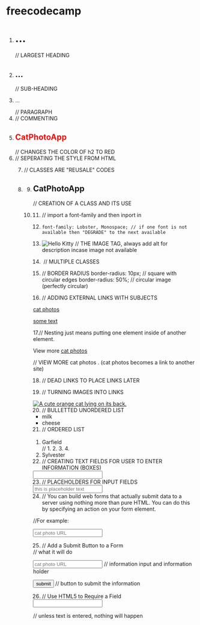 # freecodecamp
1. <h1> ... </h1> // LARGEST HEADING

2. <h2> ... </h2> // SUB-HEADING

3. <p>  ... </p>  // PARAGRAPH

4. <!--      -->  // COMMENTING

5. <h2 style="color:red">CatPhotoApp</h2> // CHANGES THE COLOR OF h2 TO RED

6. <style>  
  h2{
    color : blue;
  }       
</style>       // SEPERATING THE STYLE FROM HTML

7. // CLASSES ARE "REUSALE" CODES 

8. <style>
  .red-text
  {
    color:red;
  }
</style>

9. <h2 class="red-text">CatPhotoApp</h2>   // CREATION OF A CLASS AND ITS USE

10. <style>
  p
  {
  font-size: 16px   // change the font size of paragraph
  font-family: Monospace // specify the font family
  }
 </style>
 
11. <link href="https://fonts.googleapis.com/css?family=Lobster" rel="stylesheet" type="text/css"> // import a font-family and then inport in <style> ... </style>

12.     font-family: Lobster, Monospace; // if one font is not available then "DEGRADE" to the next available

13. <img src= "https://bit.ly/fcc-relaxing-cat" 
     alt= "Hello Kitty"> // THE IMAGE TAG, always add alt for description incase image not available
     
14. <img class="class1 class2"> // MULTIPLE CLASSES

15. // BORDER RADIUS 
    border-radius: 10px;  // square with circular edges
    border-radius: 50%;   // circular image (perfectly circular)
    
16. // ADDING EXTERNAL LINKS WITH SUBJECTS
<p> <a href="http://freecatphotoapp.com">cat photos </a> </p>
<a href=""> some text </a>

17.// Nesting just means putting one element inside of another element.
<p>View more
<a href="http://www.freecatphotoapp.com">cat photos</a>
</p>

// VIEW MORE cat photos .  (cat photos becomes a link to another site)
 
 18. // DEAD LINKS TO PLACE LINKS LATER
 <a href = "#"> </a>
 
 19. // TURNING IMAGES INTO LINKS
 <a href="#">
  <img class="smaller-image thick-green-border" src="https://bit.ly/fcc-relaxing-cat" alt="A cute orange cat lying on its back. ">
  </a>
  
 20. // BULLETTED UNORDERED LIST
 <ul>
  <li>milk</li>
  <li>cheese</li>
</ul>

21. // ORDERED LIST
<ol>
  <li>Garfield</li> // 1.    2.     3.     4. 
  <li>Sylvester</li>
</ol>
 
22. // CREATING TEXT FIELDS FOR USER TO ENTER INFORMATION (BOXES)
 <input type="text">

23. // PLACEHOLDERS FOR INPUT FIELDS
<input type="text" placeholder="this is placeholder text">

24. // You can build web forms that actually submit data to a server using nothing more than pure HTML. You can do this by specifying an action on your form element.

//For example:

<form action="/url-where-you-want-to-submit-form-data"></form>

<form action="/submit-cat-photo">
  
<input type="text" placeholder="cat photo URL">

</form>

25. // Add a Submit Button to a Form

<form action="/submit-cat-photo"> // what it will do
  
  <input type="text" placeholder="cat photo URL"> // information input and information holder
  
  <button type="submit">submit</button> // button to submit the information
  
</form>

26. // Use HTML5 to Require a Field

<input type="text" required>

// unless text is entered, nothing will happen
